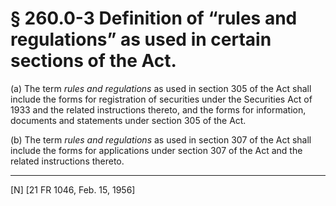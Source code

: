 # § 260.0-3   Definition of “rules and regulations” as used in certain sections of the Act.

(a) The term *rules and regulations* as used in section 305 of the Act shall include the forms for registration of securities under the Securities Act of 1933 and the related instructions thereto, and the forms for information, documents and statements under section 305 of the Act. 


(b) The term *rules and regulations* as used in section 307 of the Act shall include the forms for applications under section 307 of the Act and the related instructions thereto. 



---

[N] [21 FR 1046, Feb. 15, 1956] 




